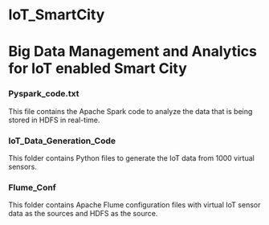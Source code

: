 # IoT_SmartCity
# Big Data Management and Analytics for IoT enabled Smart City #

### Pyspark_code.txt ###
This file contains the Apache Spark code to analyze the data that is being stored in HDFS in real-time.

### IoT_Data_Generation_Code ###
This folder contains Python files to generate the IoT data from 1000 virtual sensors.
    
### Flume_Conf ###    
This folder contains Apache Flume configuration files with virtual IoT sensor data as the sources and HDFS as the source.
